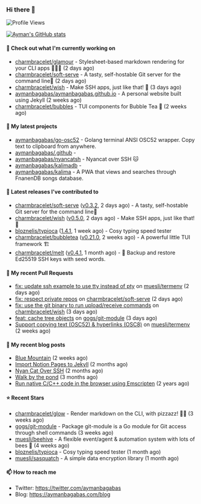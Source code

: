 ### Hi there 👋

![Profile Views](https://komarev.com/ghpvc/?username=aymanbagabas&label=PROFILE+VIEWS)

[![Ayman's GitHub stats](https://github-readme-stats.vercel.app/api?username=aymanbagabas&count_private=true&show_icons=true)](https://github.com/anuraghazra/github-readme-stats)

#### 👷 Check out what I'm currently working on

- [charmbracelet/glamour](https://github.com/charmbracelet/glamour) - Stylesheet-based markdown rendering for your CLI apps 💇🏻‍♀️ (2 days ago)
- [charmbracelet/soft-serve](https://github.com/charmbracelet/soft-serve) - A tasty, self-hostable Git server for the command line🍦 (2 days ago)
- [charmbracelet/wish](https://github.com/charmbracelet/wish) - Make SSH apps, just like that! 💫 (3 days ago)
- [aymanbagabas/aymanbagabas.github.io](https://github.com/aymanbagabas/aymanbagabas.github.io) - A personal website built using Jekyll (2 weeks ago)
- [charmbracelet/bubbles](https://github.com/charmbracelet/bubbles) - TUI components for Bubble Tea 🍡 (2 weeks ago)

#### 🌱 My latest projects

- [aymanbagabas/go-osc52](https://github.com/aymanbagabas/go-osc52) - Golang terminal ANSI OSC52 wrapper. Copy text to clipboard from anywhere.
- [aymanbagabas/.github](https://github.com/aymanbagabas/.github) - 
- [aymanbagabas/nyancatsh](https://github.com/aymanbagabas/nyancatsh) - Nyancat over SSH 🐱
- [aymanbagabas/kalimadb](https://github.com/aymanbagabas/kalimadb) - 
- [aymanbagabas/kalima](https://github.com/aymanbagabas/kalima) - A PWA that views and searches through FnanenDB songs database.

#### 🔭 Latest releases I've contributed to

- [charmbracelet/soft-serve](https://github.com/charmbracelet/soft-serve) ([v0.3.2](https://github.com/charmbracelet/soft-serve/releases/tag/v0.3.2), 2 days ago) - A tasty, self-hostable Git server for the command line🍦
- [charmbracelet/wish](https://github.com/charmbracelet/wish) ([v0.5.0](https://github.com/charmbracelet/wish/releases/tag/v0.5.0), 2 days ago) - Make SSH apps, just like that! 💫
- [bloznelis/typioca](https://github.com/bloznelis/typioca) ([1.4.1](https://github.com/bloznelis/typioca/releases/tag/1.4.1), 1 week ago) - Cosy typing speed tester
- [charmbracelet/bubbletea](https://github.com/charmbracelet/bubbletea) ([v0.21.0](https://github.com/charmbracelet/bubbletea/releases/tag/v0.21.0), 2 weeks ago) - A powerful little TUI framework 🏗
- [charmbracelet/melt](https://github.com/charmbracelet/melt) ([v0.4.1](https://github.com/charmbracelet/melt/releases/tag/v0.4.1), 1 month ago) - 🧊 Backup and restore Ed25519 SSH keys with seed words.

#### 🔨 My recent Pull Requests

- [fix: update ssh example to use tty instead of pty](https://github.com/muesli/termenv/pull/83) on [muesli/termenv](https://github.com/muesli/termenv) (2 days ago)
- [fix: respect private repos](https://github.com/charmbracelet/soft-serve/pull/123) on [charmbracelet/soft-serve](https://github.com/charmbracelet/soft-serve) (2 days ago)
- [fix: use the git binary to run upload/receive commands](https://github.com/charmbracelet/wish/pull/55) on [charmbracelet/wish](https://github.com/charmbracelet/wish) (3 days ago)
- [feat: cache tree objects](https://github.com/gogs/git-module/pull/81) on [gogs/git-module](https://github.com/gogs/git-module) (3 days ago)
- [Support copying text (OSC52) &amp; hyperlinks (OSC8)](https://github.com/muesli/termenv/pull/82) on [muesli/termenv](https://github.com/muesli/termenv) (2 weeks ago)

#### 📜 My recent blog posts

- [Blue Mountain](https://aymanbagabas.com/blog/2022/06/02/blue-mountain.html) (2 weeks ago)
- [Import Notion Pages to Jekyll](https://aymanbagabas.com/blog/2022/03/29/import-notion-pages-to-jekyll.html) (2 months ago)
- [Nyan Cat Over SSH](https://aymanbagabas.com/blog/2022/03/25/nyan-cat-over-ssh.html) (2 months ago)
- [Walk by the pond](https://aymanbagabas.com/blog/2022/03/10/walk-by-the-pond.html) (3 months ago)
- [Run native C/C&#43;&#43; code in the browser using Emscripten](https://aymanbagabas.com/blog/2020/11/18/run-native-c-c&#43;&#43;-code-in-the-browser-using-emscripten.html) (2 years ago)

#### ⭐ Recent Stars

- [charmbracelet/glow](https://github.com/charmbracelet/glow) - Render markdown on the CLI, with pizzazz! 💅🏻 (3 weeks ago)
- [gogs/git-module](https://github.com/gogs/git-module) - Package git-module is a Go module for Git access through shell commands (3 weeks ago)
- [muesli/beehive](https://github.com/muesli/beehive) - A flexible event/agent &amp; automation system with lots of bees 🐝 (4 weeks ago)
- [bloznelis/typioca](https://github.com/bloznelis/typioca) - Cosy typing speed tester (1 month ago)
- [muesli/sasquatch](https://github.com/muesli/sasquatch) - A simple data encryption library (1 month ago)

#### 📫 How to reach me

- Twitter: https://twitter.com/aymanbagabas
- Blog: https://aymanbagabas.com/blog
